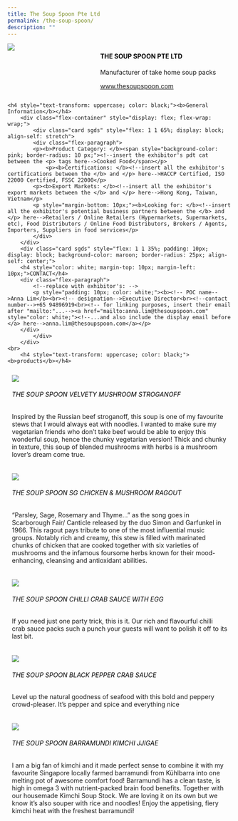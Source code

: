 ```yaml
---
title: The Soup Spoon Pte Ltd
permalink: /the-soup-spoon/
description: ""
---
```

<div class="flex-paragraph">
		<!--hi there! this is a comment and will provide you with instructional guides-->
		<!--insert booth number here!-->
		<p style="text-transform: uppercase"></p></div>
			<div class="flex-container" style="display: flex; flex-wrap: wrap;">
				<!--insert DOWNLOAD link of company logo between the " marks!-->
			<div class="card sgds" style="flex: 1 1 40%; display: block;"><img src="https://drive.google.com/uc?id=1v1zIJy6qWIhJ7itG5nRpSZzN5jNLRipO&amp;export=download"></div>
	<div class="card-sgds" style="flex: 1 1 58%; display: block; margin-left: 3px">
		<h4 style="text-transform: uppercase; color: black;"><!--insert the exhibitor's name between the <b> tags here--><b>The Soup Spoon Pte Ltd</b></h4><!--insert the exhibitor's description between the <p> tags here-->
		<p>Manufacturer of take home soup packs</p>
		<!--insert the exhibitor's website link, making sure there is "https:// www." present please. make sure the entire https link goes in between the " marks-->
		<p><a href="https://www.thesoupspoon.com" target="_blank"><!--insert the www website link here (no need for https)-->www.thesoupspoon.com</a></p>
	</div>
</div>



	<h4 style="text-transform: uppercase; color: black;"><b>General Information</b></h4>
		<div class="flex-container" style="display: flex; flex-wrap: wrap;">
			<div class="card sgds" style="flex: 1 1 65%; display: block; align-self: stretch">
			<div class="flex-paragraph">
			<p><b>Product Category: </b><span style="background-color: pink; border-radius: 10 px;"><!--insert the exhibitor's pdt cat between the <p> tags here-->Cooked Food</span></p> 
				<p><b>Certifications: </b><!--insert all the exhibitor's certifications between the </b> and </p> here-->HACCP Certified, ISO 22000 Certified, FSSC 22000</p>
			<p><b>Export Markets: </b><!--insert all the exhibitor's export markets between the </b> and </p> here-->Hong Kong, Taiwan, Vietnam</p>
			<p style="margin-bottom: 10px;"><b>Looking for: </b><!--insert all the exhibitor's potential business partners between the </b> and </p> here-->Retailers / Online Retailers (Hypermarkets, Supermarkets, etc), Food Distributors / Online Food Distributors, Brokers / Agents, Importers, Suppliers in food services</p>
			</div>
		</div>
		<div class="card sgds" style="flex: 1 1 35%; padding: 10px; display: block; background-color: maroon; border-radius: 25px; align-self: center;">
		<h4 style="color: white; margin-top: 10px; margin-left: 10px;">CONTACT</h4>
		<div class="flex-paragraph">
			<!--replace with exhibitor's: -->
			<p style="padding: 10px; color: white;"><b><!-- POC name-->Anna Lim</b><br><!-- designation-->Executive Director<br><!--contact number-->+65 94896919<br><!-- for linking purposes, insert their email after "mailto:"...--><a href="mailto:anna.lim@thesoupspoon.com" style="color: white;"><!--...and also include the display email before </a> here-->anna.lim@thesoupspoon.com</a></p>
		</div>
			</div>
		</div>
	<br>
		<h4 style="text-transform: uppercase; color: black;"><b>products</b></h4>
<div style="display: flex; flex-wrap: wrap;">
  <div class="card sgds" style="flex: 1 1 47%; margin: 10px; display: block;"><!--insert the exhibitor's DOWNLOAD image for product between the " marks here-->
	<div class="flex-image" style="display: block;"><img src="https://drive.google.com/uc?id=1iVNpFyzp7jzeGE0AfHV3xltLYvSvaUQd&amp;export=download"></div>
	<div class="flex-paragraph">
		<h6 style="text-transform: uppercase; color: black;"><!--insert product name before </h6> and product description after <p>-->The Soup Spoon Velvety Mushroom Stroganoff</h6>
		<p>Inspired by the Russian beef stroganoff, this soup is one of my favourite stews that I would always eat with noodles. I wanted to make sure my vegetarian friends who don’t take beef would be able to enjoy this wonderful soup, hence the chunky vegetarian version! Thick and chunky in texture, this soup of blended mushrooms with herbs is a mushroom lover’s dream come true.</p></div>
	</div>
		<div class="card sgds" style="flex: 1 1 47%; margin: 10px; display: block;">
		<div class="flex-image" style="display: block;"><img src="https://drive.google.com/uc?id=1MvQrWxZt8suIy1V5efLmpvM6oY-bJwYd&amp;export=download"></div>
	<div class="flex-paragraph">
		<h6 style="text-transform: uppercase; color: black;">The Soup Spoon SG Chicken &amp; Mushroom Ragout</h6>
		<p>“Parsley, Sage, Rosemary and Thyme…” as the song goes in Scarborough Fair/ Canticle released by the duo Simon and Garfunkel in 1966. This ragout pays tribute to one of the most influential music groups. Notably rich and creamy, this stew is filled with marinated chunks of chicken that are cooked together with six varieties of mushrooms and the infamous foursome herbs known for their mood-enhancing, cleansing and antioxidant abilities.</p></div>
	</div>
		<div class="card sgds" style="flex: 1 1 47%; margin: 10px; display: block;">
		<div class="flex-image" style="display: block;"><img src="https://drive.google.com/uc?id=1mk1tRxCxFrQ3wDad_Bt40orSI1b6bYR8&amp;export=download"></div>
	<div class="flex-paragraph">
		<h6 style="text-transform: uppercase; color: black;">The Soup Spoon Chilli Crab Sauce with Egg</h6>
		<p>If you need just one party trick, this is it. Our rich and flavourful chilli crab sauce packs such a punch your guests will want to polish it off to its last bit.</p></div>
		</div>
		<div class="card sgds" style="flex: 1 1 47%; margin: 10px; display: block;">
		<div class="flex-image" style="display: block;"><img src="https://drive.google.com/uc?id=1NRm3ka9LbU0eYysd06K5mFq3GK0_eLJk&amp;export=download"></div>
	<div class="flex-paragraph">
		<h6 style="text-transform: uppercase; color: black;">The Soup Spoon Black Pepper Crab Sauce</h6>
		<p>Level up the natural goodness of seafood with this bold and peppery crowd-pleaser. It’s pepper and spice and everything nice</p></div>
	</div>
		<div class="card sgds" style="flex: 1 1 47%; margin: 10px; display: block;">
		<div class="flex-image" style="display: block;"><img src="https://drive.google.com/uc?id=1_axxy6redu_g173MgcWNFgyW1Qd5664l&amp;export=download"></div>
	<div class="flex-paragraph">
		<h6 style="text-transform: uppercase; color: black;">The Soup Spoon Barramundi Kimchi Jjigae</h6>
		<p>I am a big fan of kimchi and it made perfect sense to combine it with my favourite Singapore locally farmed barramundi from Kühlbarra into one melting pot of awesome comfort food! Barramundi has a clean taste, is high in omega 3 with nutrient-packed brain food benefits. Together with our housemade Kimchi Soup Stock. We are loving it on its own but we know it’s also souper with rice and noodles! Enjoy the appetising, fiery kimchi heat with the freshest barramundi!</p></div>
	</div>
	<!--don't delete these 2 tags. double check how the layout looks on the right too and lemme know if there are any problems! thank u so much for ur hardwork!-->
	</div>